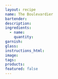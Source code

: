 ```yaml
---
layout: recipe
name: The Boulevardier
bartender:
description:
ingredients:
  - name:
    quantity:
garnish:
glass:
instructions_html:
image:
tags:
products:
featured: false
---
```

